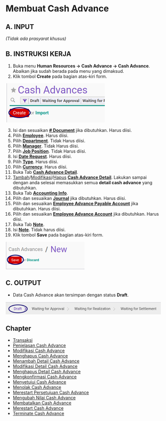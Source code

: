 # Membuat Cash Advance

## A. INPUT

*(Tidak ada prasyarat khusus)*

## B. INSTRUKSI KERJA

1. Buka menu **Human Resources -> Cash Advance -> Cash Advance**. Abaikan jika sudah berada pada menu yang dimaksud.
2. Klik tombol **Create** pada bagian atas-kiri form.

![](../../img/cash-advance/tombol-create.png)

3. Isi dan sesuaikan **[# Document](./penjelasan.md#field-document)** jika dibutuhkan. Harus diisi.
4. Pilih **[Employee](./penjelasan.md#field-employee)**. Harus diisi.
5. Pilih **[Department](./penjelasan.md#field-department)**. Tidak Harus diisi.
6. Pilih **[Manager](./penjelasan.md#field-manager)**. Tidak Harus diisi.
7. Pilih **[Job Position](./penjelasan.md#field-job-position)**. Tidak Harus diisi.
8. Isi **[Date Request](./penjelasan.md#field-date-request)**. Harus diisi.
9. Pilih **[Type](./penjelasan.md#field-type)**. Harus diisi.
10. Pilih **[Currency](./penjelasan.md#field-currency)**. Harus diisi.
11. Buka Tab **[Cash Advance Detail](./penjelasan.md#tab-detail)**.
12. <a name="l12">[Tambah](./membuat-detail.md)/[Modifikasi](./modifikasi-detail.md)/[Hapus](./menghapus-detail.md)</a> [**Cash Advance Detail**](./penjelasan.md#tab-detail). Lakukan sampai dengan anda selesai memasukkan semua **detail cash advance** yang dibutuhkan.
13. Buka Tab **[Accounting Info](./penjelasan.md#tab-accounting)**.
14. Pilih dan sesuaikan **[Journal](./penjelasan.md#field-journal)** jika dibutuhkan. Harus diisi.
15. Pilih dan sesuaikan **[Employee Advance Payable Account](./penjelasan.md#field-payable-account)** jika dibutuhkan. Harus diisi.
16. Pilih dan sesuaikan **[Employee Advance Account](./penjelasan.md#field-advance-account)** jika dibutuhkan. Harus diisi.
17. Buka Tab **[Note](./penjelasan.md#tab-note)**.
18. Isi **[Note](./penjelasan.md#field-tab-note-note)**. Tidak harus diisi.
19. Klik tombol **Save** pada bagian atas-kiri form.

![](../../img/cash-advance/tombol-save.png)

## C. OUTPUT

* Data Cash Advance akan tersimpan dengan status **Draft**.

![](../../img/cash-advance/status-draft.png)

## Chapter
- [Transaksi](../../transaksi.md)
- [Penjelasan Cash Advance](./penjelasan.md)
- [Modifikasi Cash Advance](./modifikasi.md)
- [Menghapus Cash Advance](./menghapus.md)
- [Menambah Detail Cash Advance](./membuat-detail.md)
- [Modifikasi Detail Cash Advance](./modifikasi-detail.md)
- [Menghapus Detail Cash Advance](./menghapus-detail.md)
- [Mengkonfirmasi Cash Advance](./mengkonfirmasi.md)
- [Menyetujui Cash Advance](./menyetujui.md)
- [Menolak Cash Advance](./menolak.md)
- [Merestart Persetujuan Cash Advance](./merestart-persetujuan.md)
- [Mengubah Nilai Cash Advance](./cash-advance/mengubah-nilai-cash-advance.md)
- [Membatalkan Cash Advance](./membatalkan.md)
- [Merestart Cash Advance](./merestart.md)
- [Terminate Cash Advance](./terminate.md)
